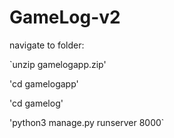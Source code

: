 # GameLog-v2

navigate to folder:

`unzip gamelogapp.zip'

'cd gamelogapp'

'cd gamelog'

'python3 manage.py runserver 8000`
